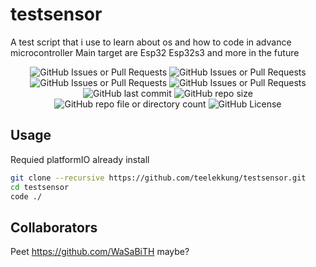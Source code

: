 # testsensor
A test script that i use to learn about os and how to code in advance microcontroller
Main target are Esp32 Esp32s3 and more in the future
<p align="center">
  <img alt="GitHub Issues or Pull Requests" src="https://img.shields.io/github/issues-raw/teelekkung/testsensor">
  <img alt="GitHub Issues or Pull Requests" src="https://img.shields.io/github/issues-closed-raw/teelekkung/testsensor">
  <img alt="GitHub Issues or Pull Requests" src="https://img.shields.io/github/issues-pr-raw/teelekkung/testsensor">
  <img alt="GitHub Issues or Pull Requests" src="https://img.shields.io/github/issues-pr-closed/teelekkung/testsensor">
  <br>
  <img alt="GitHub last commit" src="https://img.shields.io/github/last-commit/teelekkung/testsensor">
  <img alt="GitHub repo size" src="https://img.shields.io/github/repo-size/teelekkung/testsensor">
  <img alt="GitHub repo file or directory count" src="https://img.shields.io/github/directory-file-count/teelekkung/testsensor?label=Files%20Count">
  <img alt="GitHub License" src="https://img.shields.io/github/license/teelekkung/testsensor">
</p>

## Usage
Requied platformIO already install
```sh
git clone --recursive https://github.com/teelekkung/testsensor.git
cd testsensor
code ./
```
## Collaborators
Peet https://github.com/WaSaBiTH maybe?
